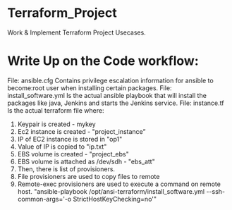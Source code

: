 # Terraform_Project
Work &amp; Implement Terraform Project Usecases.


Write Up on the Code workflow:
=============================
File: ansible.cfg
Contains privilege escalation information for ansible to become:root user when installing certain packages.
File: install_software.yml
Is the actual ansible playbook that will install the packages like java, Jenkins and starts the Jenkins service.
File: instance.tf
Is the actual terraform file where:
1. Keypair is created - mykey
2. Ec2 instance is created - "project_instance”
1. IP of EC2 instance is stored in "op1"
2. Value of IP is copied to "ip.txt"
3. EBS volume is created - "project_ebs"
4. EBS volume is attached as /dev/sdh - "ebs_att"
3. Then, there is list of provisioners.
1. File provisioners are used to copy files to remote
2. Remote-exec provisioners are used to execute a command on
remote host.
"ansible-playbook /opt/ansi-terraform/install_software.yml --ssh-
common-args='-o StrictHostKeyChecking=no'"
